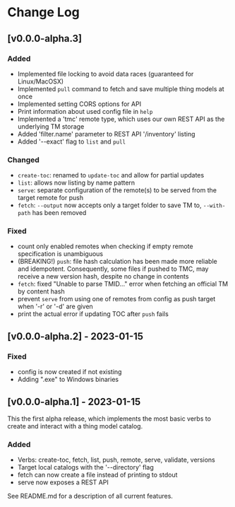 # Change Log

## [v0.0.0-alpha.3]

### Added

- Implemented file locking to avoid data races (guaranteed for Linux/MacOSX)
- Implemented ```pull``` command to fetch and save multiple thing models at once
- Implemented setting CORS options for API
- Print information about used config file in `help`
- Implemented a 'tmc' remote type, which uses our own REST API as the underlying TM storage
- Added 'filter.name' parameter to REST API '/inventory' listing
- Added '--exact' flag to `list` and `pull`

### Changed

- ```create-toc```: renamed to ```update-toc``` and allow for partial updates
- ```list```: allows now listing by name pattern
- ```serve```: separate configuration of the remote(s) to be served from the target remote for push
- ```fetch```: ```--output``` now accepts only a target folder to save TM to, ```--with-path``` has been removed

### Fixed

- count only enabled remotes when checking if empty remote specification is unambiguous
- (BREAKING!) ```push```: file hash calculation has been made more reliable and idempotent. Consequently, some files if pushed to TMC, may receive a new version hash, despite no change in contents
- ```fetch```: fixed "Unable to parse TMID..." error when fetching an official TM by content hash
- prevent ```serve``` from using one of remotes from config as push target when '-r' or '-d' are given
- print the actual error if updating TOC after ```push``` fails

## [v0.0.0-alpha.2] - 2023-01-15

### Fixed

- config is now created if not existing
- Adding ".exe" to Windows binaries 


## [v0.0.0-alpha.1] - 2023-01-15

This the first alpha release, which implements the most basic verbs to create and interact with a thing model catalog. 

### Added

- Verbs: create-toc, fetch, list, push, remote, serve, validate, versions 
- Target local catalogs with the '--directory' flag
- fetch can now create a file instead of printing to stdout 
- serve now exposes a REST API

See README.md for a description of all current features.
